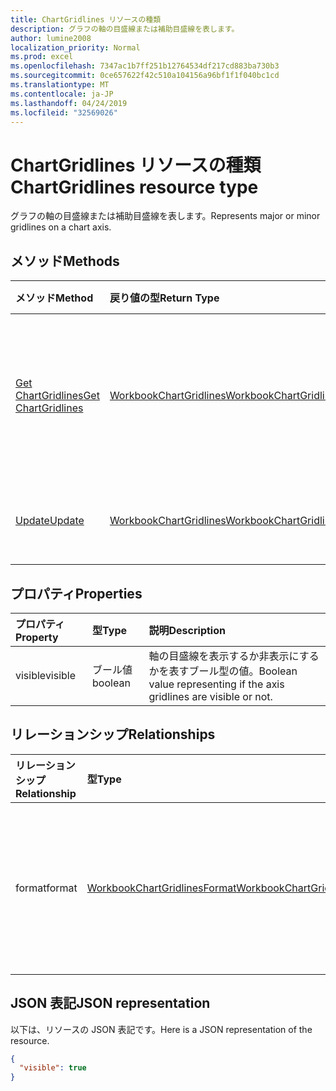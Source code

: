 ```yaml
---
title: ChartGridlines リソースの種類
description: グラフの軸の目盛線または補助目盛線を表します。
author: lumine2008
localization_priority: Normal
ms.prod: excel
ms.openlocfilehash: 7347ac1b7ff251b12764534df217cd883ba730b3
ms.sourcegitcommit: 0ce657622f42c510a104156a96bf1f1f040bc1cd
ms.translationtype: MT
ms.contentlocale: ja-JP
ms.lasthandoff: 04/24/2019
ms.locfileid: "32569026"
---
```

# <a name="chartgridlines-resource-type"></a><span data-ttu-id="0fce8-103">ChartGridlines リソースの種類</span><span class="sxs-lookup"><span data-stu-id="0fce8-103">ChartGridlines resource type</span></span>

<span data-ttu-id="0fce8-104">グラフの軸の目盛線または補助目盛線を表します。</span><span class="sxs-lookup"><span data-stu-id="0fce8-104">Represents major or minor gridlines on a chart axis.</span></span>


## <a name="methods"></a><span data-ttu-id="0fce8-105">メソッド</span><span class="sxs-lookup"><span data-stu-id="0fce8-105">Methods</span></span>

| <span data-ttu-id="0fce8-106">メソッド</span><span class="sxs-lookup"><span data-stu-id="0fce8-106">Method</span></span>           | <span data-ttu-id="0fce8-107">戻り値の型</span><span class="sxs-lookup"><span data-stu-id="0fce8-107">Return Type</span></span>    |<span data-ttu-id="0fce8-108">説明</span><span class="sxs-lookup"><span data-stu-id="0fce8-108">Description</span></span>|
|:---------------|:--------|:----------|
|[<span data-ttu-id="0fce8-109">Get ChartGridlines</span><span class="sxs-lookup"><span data-stu-id="0fce8-109">Get ChartGridlines</span></span>](../api/chartgridlines-get.md) | [<span data-ttu-id="0fce8-110">WorkbookChartGridlines</span><span class="sxs-lookup"><span data-stu-id="0fce8-110">WorkbookChartGridlines</span></span>](chartgridlines.md) |<span data-ttu-id="0fce8-111">chartGridlines オブジェクトのプロパティと関係を読み取ります。</span><span class="sxs-lookup"><span data-stu-id="0fce8-111">Read properties and relationships of chartGridlines object.</span></span>|
|[<span data-ttu-id="0fce8-112">Update</span><span class="sxs-lookup"><span data-stu-id="0fce8-112">Update</span></span>](../api/chartgridlines-update.md) | [<span data-ttu-id="0fce8-113">WorkbookChartGridlines</span><span class="sxs-lookup"><span data-stu-id="0fce8-113">WorkbookChartGridlines</span></span>](chartgridlines.md)    |<span data-ttu-id="0fce8-114">ChartGridlines オブジェクトを更新します。</span><span class="sxs-lookup"><span data-stu-id="0fce8-114">Update ChartGridlines object.</span></span> |

## <a name="properties"></a><span data-ttu-id="0fce8-115">プロパティ</span><span class="sxs-lookup"><span data-stu-id="0fce8-115">Properties</span></span>
| <span data-ttu-id="0fce8-116">プロパティ</span><span class="sxs-lookup"><span data-stu-id="0fce8-116">Property</span></span>     | <span data-ttu-id="0fce8-117">型</span><span class="sxs-lookup"><span data-stu-id="0fce8-117">Type</span></span>   |<span data-ttu-id="0fce8-118">説明</span><span class="sxs-lookup"><span data-stu-id="0fce8-118">Description</span></span>|
|:---------------|:--------|:----------|
|<span data-ttu-id="0fce8-119">visible</span><span class="sxs-lookup"><span data-stu-id="0fce8-119">visible</span></span>|<span data-ttu-id="0fce8-120">ブール値</span><span class="sxs-lookup"><span data-stu-id="0fce8-120">boolean</span></span>|<span data-ttu-id="0fce8-121">軸の目盛線を表示するか非表示にするかを表すブール型の値。</span><span class="sxs-lookup"><span data-stu-id="0fce8-121">Boolean value representing if the axis gridlines are visible or not.</span></span>|

## <a name="relationships"></a><span data-ttu-id="0fce8-122">リレーションシップ</span><span class="sxs-lookup"><span data-stu-id="0fce8-122">Relationships</span></span>
| <span data-ttu-id="0fce8-123">リレーションシップ</span><span class="sxs-lookup"><span data-stu-id="0fce8-123">Relationship</span></span> | <span data-ttu-id="0fce8-124">型</span><span class="sxs-lookup"><span data-stu-id="0fce8-124">Type</span></span>   |<span data-ttu-id="0fce8-125">説明</span><span class="sxs-lookup"><span data-stu-id="0fce8-125">Description</span></span>|
|:---------------|:--------|:----------|
|<span data-ttu-id="0fce8-126">format</span><span class="sxs-lookup"><span data-stu-id="0fce8-126">format</span></span>|[<span data-ttu-id="0fce8-127">WorkbookChartGridlinesFormat</span><span class="sxs-lookup"><span data-stu-id="0fce8-127">WorkbookChartGridlinesFormat</span></span>](chartgridlinesformat.md)|<span data-ttu-id="0fce8-128">グラフの目盛線の書式設定を表します。</span><span class="sxs-lookup"><span data-stu-id="0fce8-128">Represents the formatting of chart gridlines.</span></span> <span data-ttu-id="0fce8-129">値の取得のみ可能です。</span><span class="sxs-lookup"><span data-stu-id="0fce8-129">Read-only.</span></span>|

## <a name="json-representation"></a><span data-ttu-id="0fce8-130">JSON 表記</span><span class="sxs-lookup"><span data-stu-id="0fce8-130">JSON representation</span></span>

<span data-ttu-id="0fce8-131">以下は、リソースの JSON 表記です。</span><span class="sxs-lookup"><span data-stu-id="0fce8-131">Here is a JSON representation of the resource.</span></span>

<!-- {
  "blockType": "resource",
  "baseType": "microsoft.graph.entity",
  "optionalProperties": [

  ],
  "@odata.type": "microsoft.graph.workbookChartGridlines"
}-->

```json
{
  "visible": true
}

```

<!-- uuid: 8fcb5dbc-d5aa-4681-8e31-b001d5168d79
2015-10-25 14:57:30 UTC -->
<!-- {
  "type": "#page.annotation",
  "description": "ChartGridlines resource",
  "keywords": "",
  "section": "documentation",
  "tocPath": ""
}-->
